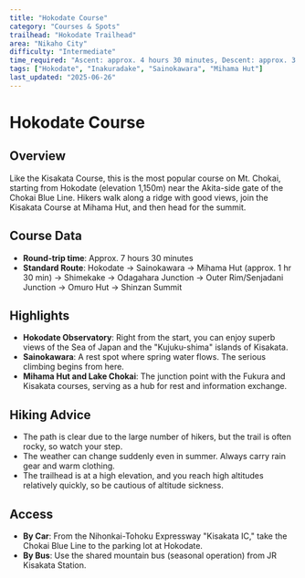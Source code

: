 ```yaml
---
title: "Hokodate Course"
category: "Courses & Spots"
trailhead: "Hokodate Trailhead"
area: "Nikaho City"
difficulty: "Intermediate"
time_required: "Ascent: approx. 4 hours 30 minutes, Descent: approx. 3 hours"
tags: ["Hokodate", "Inakuradake", "Sainokawara", "Mihama Hut"]
last_updated: "2025-06-26"
---
```


# Hokodate Course

## Overview
Like the Kisakata Course, this is the most popular course on Mt. Chokai, starting from Hokodate (elevation 1,150m) near the Akita-side gate of the Chokai Blue Line. Hikers walk along a ridge with good views, join the Kisakata Course at Mihama Hut, and then head for the summit.

## Course Data
- **Round-trip time**: Approx. 7 hours 30 minutes
- **Standard Route**: Hokodate → Sainokawara → Mihama Hut (approx. 1 hr 30 min) → Shimekake → Odagahara Junction → Outer Rim/Senjadani Junction → Omuro Hut → Shinzan Summit

## Highlights
- **Hokodate Observatory**: Right from the start, you can enjoy superb views of the Sea of Japan and the "Kujuku-shima" islands of Kisakata.
- **Sainokawara**: A rest spot where spring water flows. The serious climbing begins from here.
- **Mihama Hut and Lake Chokai**: The junction point with the Fukura and Kisakata courses, serving as a hub for rest and information exchange.

## Hiking Advice
- The path is clear due to the large number of hikers, but the trail is often rocky, so watch your step.
- The weather can change suddenly even in summer. Always carry rain gear and warm clothing.
- The trailhead is at a high elevation, and you reach high altitudes relatively quickly, so be cautious of altitude sickness.

## Access
- **By Car**: From the Nihonkai-Tohoku Expressway "Kisakata IC," take the Chokai Blue Line to the parking lot at Hokodate.
- **By Bus**: Use the shared mountain bus (seasonal operation) from JR Kisakata Station.